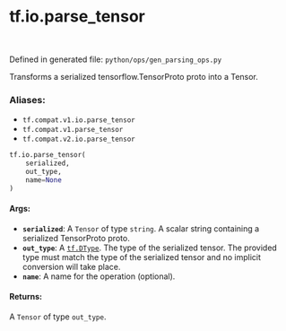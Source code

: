 <div itemscope itemtype="http://developers.google.com/ReferenceObject">
<meta itemprop="name" content="tf.io.parse_tensor" />
<meta itemprop="path" content="Stable" />
</div>

# tf.io.parse_tensor

<!-- Insert buttons -->

<table class="tfo-notebook-buttons tfo-api" align="left">
</table>

Defined in generated file: `python/ops/gen_parsing_ops.py`



<!-- Start diff -->
Transforms a serialized tensorflow.TensorProto proto into a Tensor.

### Aliases:

* `tf.compat.v1.io.parse_tensor`
* `tf.compat.v1.parse_tensor`
* `tf.compat.v2.io.parse_tensor`


``` python
tf.io.parse_tensor(
    serialized,
    out_type,
    name=None
)
```



<!-- Placeholder for "Used in" -->


#### Args:


* <b>`serialized`</b>: A `Tensor` of type `string`.
  A scalar string containing a serialized TensorProto proto.
* <b>`out_type`</b>: A <a href="../../tf/dtypes/DType.md"><code>tf.DType</code></a>.
  The type of the serialized tensor.  The provided type must match the
  type of the serialized tensor and no implicit conversion will take place.
* <b>`name`</b>: A name for the operation (optional).


#### Returns:

A `Tensor` of type `out_type`.
